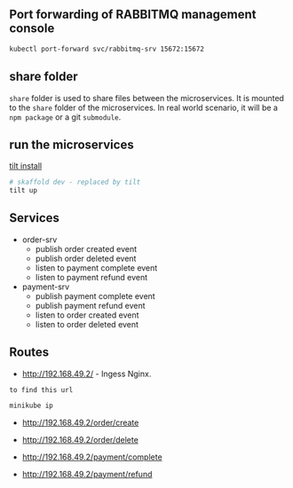 ## Port forwarding of RABBITMQ management console
```bash
kubectl port-forward svc/rabbitmq-srv 15672:15672
```

## share folder
`share` folder is used to share files between the microservices. It is mounted to the `share` folder of the microservices.
In real world scenario, it will be a `npm package` or a git `submodule`. 

## run the microservices
[tilt install](https://docs.tilt.dev/)
```bash
# skaffold dev - replaced by tilt
tilt up
```

## Services
- order-srv
    - publish order created event
    - publish order deleted event
    - listen to payment complete event
    - listen to payment refund event
- payment-srv
    - publish payment complete event
    - publish payment refund event
    - listen to order created event
    - listen to order deleted event

## Routes
- http://192.168.49.2/ - Ingess Nginx.

`to find this url`
```bash
minikube ip
```

- http://192.168.49.2/order/create
- http://192.168.49.2/order/delete

- http://192.168.49.2/payment/complete
- http://192.168.49.2/payment/refund
